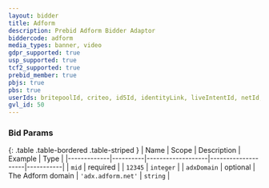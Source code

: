 ```yaml
---
layout: bidder
title: Adform
description: Prebid Adform Bidder Adaptor
biddercode: adform
media_types: banner, video
gdpr_supported: true
usp_supported: true
tcf2_supported: true
prebid_member: true
pbjs: true
pbs: true
userIds: britepoolId, criteo, id5Id, identityLink, liveIntentId, netId, parrableId, pubCommonId, sharedId, unifiedId
gvl_id: 50
---
```



### Bid Params

{: .table .table-bordered .table-striped }
| Name        | Scope    | Description       | Example            | Type      |
|-------------|----------|-------------------|--------------------|-----------|
| `mid`       | required |                   | `12345`            | `integer` |
| `adxDomain` | optional | The Adform domain | `'adx.adform.net'` | `string`  |
